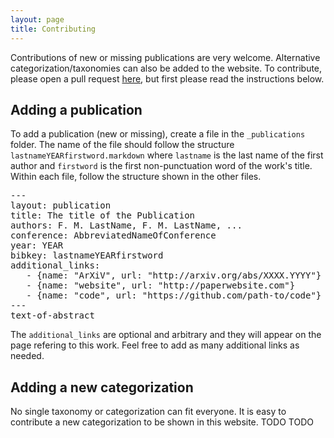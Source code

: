 ```yaml
---
layout: page
title: Contributing
---
```


Contributions of new or missing publications are very welcome. Alternative categorization/taxonomies can also be added to the website. To contribute, please open a pull request [here](https://github.com/ml4code/ml4code.github.io), but first please read the instructions below.

## Adding a publication
To add a publication (new or missing), create a file in the `_publications` folder. The name of the file should follow the structure `lastnameYEARfirstword.markdown` where `lastname` is the last name of the first author and `firstword` is the first non-punctuation word of the work's title. Within each file, follow the structure shown in the other files.
<pre>
---
layout: publication
title: The title of the Publication
authors: F. M. LastName, F. M. LastName, ...
conference: AbbreviatedNameOfConference
year: YEAR
bibkey: lastnameYEARfirstword
additional_links:
   - {name: "ArXiV", url: "http://arxiv.org/abs/XXXX.YYYY"}
   - {name: "website", url: "http://paperwebsite.com"}
   - {name: "code", url: "https://github.com/path-to/code"}
---
text-of-abstract
</pre>

The `additional_links` are optional and arbitrary and they will appear on the page refering to this work. Feel free to add as many additional links as needed.

## Adding a new categorization
No single taxonomy or categorization can fit everyone. It is easy to contribute a new categorization to be shown in this website. TODO TODO

